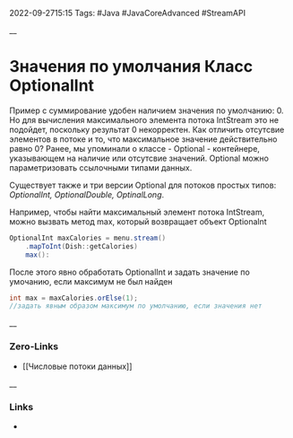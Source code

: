 2022-09-2715:15
Tags: #Java #JavaCoreAdvanced #StreamAPI 

__
# Значения по умолчания Класс OptionalInt
Пример с суммирование удобен наличием значения по умолчанию: 0. Но для вычисления максимального элемента потока IntStream это не подойдет, поскольку результат 0 некорректен. Как отличить отсутсвие элементов в потоке и то, что максимальное значение действительно равно 0? Ранее, мы упоминали о классе - Optional - контейнере, указывающем на наличие или отсутсвие значений. Optional можно параметризовать ссылочными типами данных.

Существует также и три версии Optional для потоков простых типов: *OptionalInt, OptionalDouble, OptinalLong*.

Например, чтобы найти максимальный элемент потока IntStream, можно вызвать метод max, который возвращает объект Optionalnt
```java
OptionalInt maxCalories = menu.stream()
	.mapToInt(Dish::getCalories)
	max():
```
После этого явно обработать OptionalInt и задать значение по умочанию, если максимум не был найден
```java
int max = maxCalories.orElse(1); 
//задать явным образом максимум по умолчанию, если значения нет
```

__
### Zero-Links
- [[Числовые потоки данных]]

__
### Links
- 

